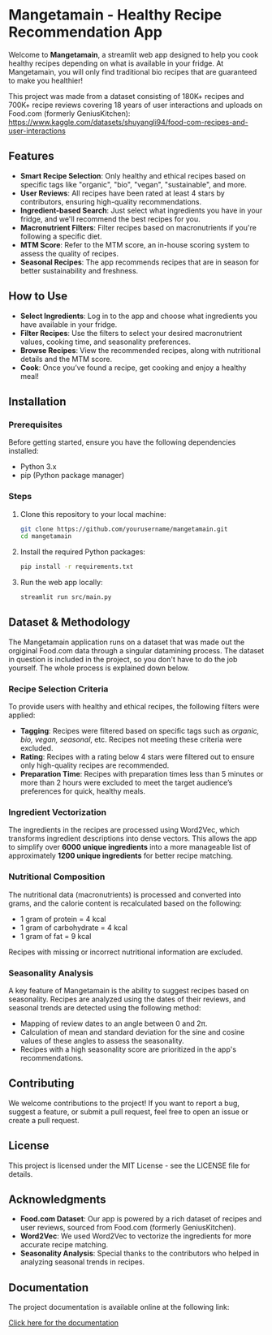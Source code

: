 # Mangetamain - Healthy Recipe Recommendation App

Welcome to **Mangetamain**, a streamlit web app designed to help you cook healthy recipes depending on what is available in your fridge. At Mangetamain, you will only find traditional bio recipes that are guaranteed to make you healthier!

This project was made from a dataset consisting of 180K+ recipes and 700K+ recipe reviews covering 18 years of user interactions and uploads on Food.com (formerly GeniusKitchen): https://www.kaggle.com/datasets/shuyangli94/food-com-recipes-and-user-interactions

## Features

- **Smart Recipe Selection**: Only healthy and ethical recipes based on specific tags like "organic", "bio", "vegan", "sustainable", and more.
- **User Reviews**: All recipes have been rated at least 4 stars by contributors, ensuring high-quality recommendations.
- **Ingredient-based Search**: Just select what ingredients you have in your fridge, and we'll recommend the best recipes for you.
- **Macronutrient Filters**: Filter recipes based on macronutrients if you're following a specific diet.
- **MTM Score**: Refer to the MTM score, an in-house scoring system to assess the quality of recipes.
- **Seasonal Recipes**: The app recommends recipes that are in season for better sustainability and freshness.

## How to Use

- **Select Ingredients**: Log in to the app and choose what ingredients you have available in your fridge.
- **Filter Recipes**: Use the filters to select your desired macronutrient values, cooking time, and seasonality preferences.
- **Browse Recipes**: View the recommended recipes, along with nutritional details and the MTM score.
- **Cook**: Once you’ve found a recipe, get cooking and enjoy a healthy meal!

## Installation

### Prerequisites

Before getting started, ensure you have the following dependencies installed:

- Python 3.x
- pip (Python package manager)

### Steps

1. Clone this repository to your local machine:

   ```bash
   git clone https://github.com/yourusername/mangetamain.git
   cd mangetamain
2. Install the required Python packages:
   ```bash
   pip install -r requirements.txt
4. Run the web app locally:
   ```bash
   streamlit run src/main.py

## Dataset & Methodology

The Mangetamain application runs on a dataset that was made out the orgiginal Food.com data through a singular datamining process. The dataset in question is included in the project, so you don't have to do the job yourself. The whole process is explained down below. 

### Recipe Selection Criteria

To provide users with healthy and ethical recipes, the following filters were applied:

- **Tagging**: Recipes were filtered based on specific tags such as *organic, bio, vegan, seasonal*, etc. Recipes not meeting these criteria were excluded.
- **Rating**: Recipes with a rating below 4 stars were filtered out to ensure only high-quality recipes are recommended.
- **Preparation Time**: Recipes with preparation times less than 5 minutes or more than 2 hours were excluded to meet the target audience’s preferences for quick, healthy meals.

### Ingredient Vectorization

The ingredients in the recipes are processed using Word2Vec, which transforms ingredient descriptions into dense vectors. This allows the app to simplify over **6000 unique ingredients** into a more manageable list of approximately **1200 unique ingredients** for better recipe matching.

### Nutritional Composition

The nutritional data (macronutrients) is processed and converted into grams, and the calorie content is recalculated based on the following:
- 1 gram of protein = 4 kcal
- 1 gram of carbohydrate = 4 kcal
- 1 gram of fat = 9 kcal

Recipes with missing or incorrect nutritional information are excluded.

### Seasonality Analysis

A key feature of Mangetamain is the ability to suggest recipes based on seasonality. Recipes are analyzed using the dates of their reviews, and seasonal trends are detected using the following method:
- Mapping of review dates to an angle between 0 and 2π.
- Calculation of mean and standard deviation for the sine and cosine values of these angles to assess the seasonality.
- Recipes with a high seasonality score are prioritized in the app's recommendations.

## Contributing

We welcome contributions to the project! If you want to report a bug, suggest a feature, or submit a pull request, feel free to open an issue or create a pull request.

## License

This project is licensed under the MIT License - see the LICENSE file for details.

## Acknowledgments

- **Food.com Dataset**: Our app is powered by a rich dataset of recipes and user reviews, sourced from Food.com (formerly GeniusKitchen).
- **Word2Vec**: We used Word2Vec to vectorize the ingredients for more accurate recipe matching.
- **Seasonality Analysis**: Special thanks to the contributors who helped in analyzing seasonal trends in recipes.

## Documentation

The project documentation is available online at the following link:

[Click here for the documentation](https://mathieudelaruegit.github.io/projet-mangetamain)
